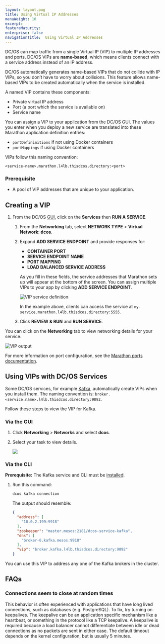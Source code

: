 ```yaml
---
layout: layout.pug
title: Using Virtual IP Addresses
menuWeight: 10
excerpt:
featureMaturity:
enterprise: false
navigationTitle:  Using Virtual IP Addresses
---
```


<!-- This source repo for this topic is https://github.com/dcos/dcos-docs -->

DC/OS can map traffic from a single Virtual IP (VIP) to multiple IP addresses and ports. DC/OS VIPs are **name-based**, which means clients connect with a service address instead of an IP address. 

DC/OS automatically generates name-based VIPs that do not collide with IP VIPs, so you don’t have to worry about collisions. This feature allows name-based VIPs to be created automatically when the service is installed.

A named VIP contains these components:

 * Private virtual IP address
 * Port (a port which the service is available on)
 * Service name

You can assign a VIP to your application from the DC/OS GUI. The values you enter when you deploy a new service are translated into these Marathon application definition entries:

- `portDefininitions` if not using Docker containers
- `portMappings` if using Docker containers

VIPs follow this naming convention:
 
```
<service-name>.marathon.l4lb.thisdcos.directory:<port>
```

### Prerequisite

*   A pool of VIP addresses that are unique to your application.

## Creating a VIP

1.  From the DC/OS [GUI](/docs/1.10/gui/), click on the **Services** then **RUN A SERVICE**.
    1.  From the **Networking** tab, select  **NETWORK TYPE** > **Virtual Network: dcos**.
    2.  Expand **ADD SERVICE ENDPOINT** and provide responses for:
    
        -  **CONTAINER PORT**
        -  **SERVICE ENDPOINT NAME**
        -  **PORT MAPPING**
        -  **LOAD BALANCED SERVICE ADDRESS**
        
        As you fill in these fields, the service addresses that Marathon sets up will appear at the bottom of the screen. You can assign multiple VIPs to your app by clicking **ADD SERVICE ENDPOINT**.
        
        ![VIP service definition](/docs/1.10/img/vip-service-definition.png)

        In the example above, clients can access the service at `my-service.marathon.l4lb.thisdcos.directory:5555`.
        
    1.  Click **REVIEW & RUN** and **RUN SERVICE**.
    
You can click on the **Networking** tab to view networking details for your service.

![VIP output](/docs/1.10/img/vip-service-definition-output.png)
    
For more information on port configuration, see the [Marathon ports documentation](/docs/1.10/deploying-services/service-ports/).

## Using VIPs with DC/OS Services

Some DC/OS services, for example [Kafka](/service-docs/kafka/), automatically create VIPs when you install them. The naming convention is: `broker.<service.name>.l4lb.thisdcos.directory:9092`.

Follow these steps to view the VIP for Kafka.

### Via the GUI

1.  Click **Networking** > **Networks** and select **dcos**.
1.  Select your task to view details. 

    ![](/docs/1.10/img/vip-service-details.png)

### Via the CLI

**Prerequisite:** The Kafka service and CLI must be [installed](https://docs.mesosphere.com/service-docs/kafka/). 

1.  Run this command: 

    ```bash
    dcos kafka connection
    ```
    
    The output should resemble:
    
    ```json
    {
      "address": [
        "10.0.2.199:9918"
      ],
      "zookeeper": "master.mesos:2181/dcos-service-kafka",
      "dns": [
        "broker-0.kafka.mesos:9918"
      ],
      "vip": "broker.kafka.l4lb.thisdcos.directory:9092"
    }
    ```
You can use this VIP to address any one of the Kafka brokers in the cluster.


## FAQs

### Connections seem to close at random times

This behavior is often experienced with applications that have long lived connections, such as databases (e.g. PostgreSQL). To fix, try turning on keepalives. The keepalive can be an application specific mechanism like a heartbeat, or something in the protocol like a TCP keepalive. A keepalive is required because a load balancer cannot differentiate between idle or dead connections as no packets are sent in either case. The default timeout depends on the kernel configuration, but is usually 5 minutes.

 [1]: /docs/1.10/deploying-services/service-ports/
